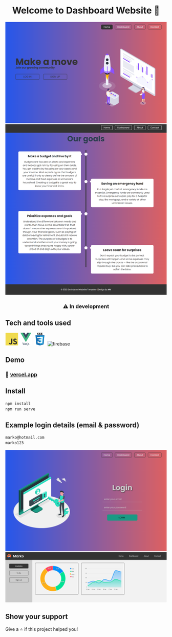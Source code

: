 <h1 align="center">Welcome to Dashboard Website 👋</h1>

![image](/src/assets/screen_home.png)
![image](/src/assets/screen_home2.png)

<h3 align="center">⚠️ In development</h3>


## Tech and tools used
<p align="left">
<img src="https://raw.githubusercontent.com/devicons/devicon/master/icons/javascript/javascript-original.svg" alt="javascript" width="40" height="40"/>
<img src="https://raw.githubusercontent.com/devicons/devicon/master/icons/vuejs/vuejs-original-wordmark.svg" alt="vuejs" width="40" height="40"/>
<img src="https://raw.githubusercontent.com/devicons/devicon/master/icons/css3/css3-original-wordmark.svg" alt="css3" width="40" height="40"/>
<img src="https://www.vectorlogo.zone/logos/firebase/firebase-icon.svg" alt="firebase" width="40" height="40"/>
</p>


## Demo
### 🚀 [vercel.app](https://dashboard-website.vercel.app)


## Install

```sh
npm install
npm run serve
```

## Example login details (email & password)
```sh
marko@hotmail.com
marko123
```
![image](/src/assets/screen_login.png)
![image](/src/assets/screen_dash.png)


## Show your support

Give a ⭐️ if this project helped you!
